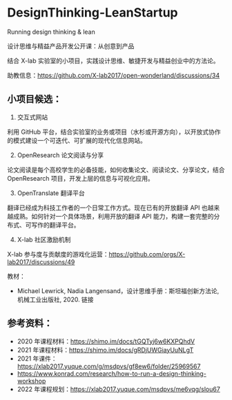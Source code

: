 # DesignThinking-LeanStartup

Running design thinking & lean

设计思维与精益产品开发公开课：从创意到产品

结合 X-lab 实验室的小项目，实践设计思维、敏捷开发与精益创业中的方法论。

助教信息：https://github.com/X-lab2017/open-wonderland/discussions/34

## 小项目候选：

1. 交互式网站

利用 GitHub 平台，结合实验室的业务或项目（水杉或开源方向），以开放式协作的模式建设一个可迭代、可扩展的现代化信息网站。

2. OpenResearch 论文阅读与分享

论文阅读是每个高校学生的必备技能，如何收集论文、阅读论文、分享论文，结合 OpenResearch 项目，开发上层的信息与可视化应用。

3. OpenTranslate 翻译平台

翻译已经成为科技工作者的一个日常工作方式。现在已有的开放翻译 API 也越来越成熟。如何针对一个具体场景，利用开放的翻译 API 能力，构建一套完整的分布式、可写作的翻译平台。

4. X-lab 社区激励机制

X-lab 参与度与贡献度的游戏化运营：https://github.com/orgs/X-lab2017/discussions/49

教材：
- Michael Lewrick, Nadia Langensand，设计思维手册：斯坦福创新方法论, 机械工业出版社, 2020. 链接

## 参考资料：
- 2020 年课程材料：https://shimo.im/docs/tGQTyj6w6KXPQhdV
- 2021 年课程材料：https://shimo.im/docs/gRDjUWGiayUuNLgT
- 2021 年课件：https://xlab2017.yuque.com/g/msdpvs/gf8ew6/folder/25969567
- https://www.konrad.com/research/how-to-run-a-design-thinking-workshop
- 2022 年课程规划：https://xlab2017.yuque.com/msdpvs/me6vqg/slou67
